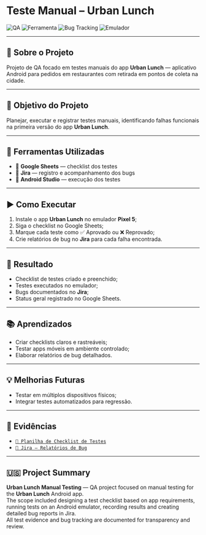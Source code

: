 # Teste Manual – Urban Lunch

![QA](https://img.shields.io/badge/Testes-Manuais-blue)
![Ferramenta](https://img.shields.io/badge/Google%20Sheets-Checklist-green)
![Bug Tracking](https://img.shields.io/badge/Jira-Relatórios%20de%20Bug-orange)
![Emulador](https://img.shields.io/badge/Emulador-Android%20Pixel%205-lightgrey?logo=android)

---

## 📌 Sobre o Projeto

Projeto de QA focado em testes manuais do app **Urban Lunch** — aplicativo Android para pedidos em restaurantes com retirada em pontos de coleta na cidade.

---

## 🎯 Objetivo do Projeto

Planejar, executar e registrar testes manuais, identificando falhas funcionais na primeira versão do app **Urban Lunch**.

---

## 🔧 Ferramentas Utilizadas

- 📝 **Google Sheets** — checklist dos testes  
- 🐞 **Jira** — registro e acompanhamento dos bugs  
- 📱 **Android Studio** — execução dos testes  

---

## ▶️ Como Executar

1. Instale o app **Urban Lunch** no emulador **Pixel 5**;
2. Siga o checklist no Google Sheets;
3. Marque cada teste como ✅ Aprovado ou ❌ Reprovado;
4. Crie relatórios de bug no **Jira** para cada falha encontrada.

---

## 🧾 Resultado

- Checklist de testes criado e preenchido;
- Testes executados no emulador;
- Bugs documentados no **Jira**;
- Status geral registrado no Google Sheets.

---

## 📚 Aprendizados

- Criar checklists claros e rastreáveis;
- Testar apps móveis em ambiente controlado;
- Elaborar relatórios de bug detalhados.

---

## 💡 Melhorias Futuras

- Testar em múltiplos dispositivos físicos;
- Integrar testes automatizados para regressão.

---

## 📂 Evidências

- [`📄 Planilha de Checklist de Testes`](https://docs.google.com/spreadsheets/d/11fjU8EMM4fYHfMSK-fAh4IrPNMD9ay66qnT525WosVI/edit?usp=sharing)
- [`🐞 Jira – Relatórios de Bug`](https://celiadepaivabruno.atlassian.net/jira/software/c/projects/S5/issues?jql=project%20%3D%20%22S5%22%20ORDER%20BY%20created%20DESC)

---

## 🇺🇸 Project Summary

**Urban Lunch Manual Testing** — QA project focused on manual testing for the **Urban Lunch** Android app.  
The scope included designing a test checklist based on app requirements, running tests on an Android emulator, recording results and creating detailed bug reports in Jira.  
All test evidence and bug tracking are documented for transparency and review.

